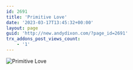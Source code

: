 ```yaml
---
id: 2691
title: 'Primitive Love'
date: '2023-03-17T13:45:32+00:00'
layout: page
guid: 'http://new.andydixon.com/?page_id=2691'
trx_addons_post_views_count:
    - '1'
---
```


![Primitive Love](https://i0.wp.com/assets.g8x2.ldn.idrivee2-23.com/posters/Primitive%20Love%2001.jpg?w=1200&ssl=1 "Primitive Love")
